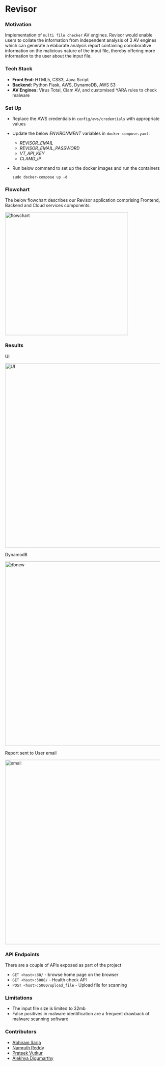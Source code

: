 # Revisor
### Motivation
Implementation of `multi file checker` AV engines. Revisor would enable users to collate the information from independent analysis of 3 AV engines which can generate a elaborate analysis report containing corroborative information on the malicious nature of the input file, thereby offering more information to the user about the input file.

### Tech Stack
  * **Front End:** HTML5, CSS3, Java Script
  * **Backend:** Python Flask, AWS, DynamoDB, AWS S3
  * **AV Engines:** Virus Total, Clam AV, and customised YARA rules to check malware

### Set Up

* Replace the AWS credentials in `config/aws/credentials` with appropriate values
* Update the below _ENVIRONMENT_ variables in `docker-compose.yaml`:
  * _REVISOR_EMAIL_
  * _REVISOR_EMAIL_PASSWORD_
  * _VT_API_KEY_
  * _CLAMD_IP_
* Run below command to set up the docker images and run the containers

  ```
  sudo docker-compose up -d
  ```

### Flowchart
The below flowchart describes our Revisor application comprising Frontend, Backend and Cloud services components.

<img width="400" alt="flowchart" src="https://user-images.githubusercontent.com/100332027/204435414-130220af-afd4-4617-a877-5072c8980012.PNG">

### Results
UI

<img width="600" alt="UI" src="https://user-images.githubusercontent.com/100332027/204435532-67f90f69-fad0-413d-8886-3d2ac7c7460e.PNG">

DynamodB 

<img width="600" alt="dbnew" src="https://user-images.githubusercontent.com/100332027/204437077-792a140f-4a41-416d-8a52-02f2875bef87.PNG">

Report sent to User email

<img width="600" alt="email" src="https://user-images.githubusercontent.com/100332027/204435588-29f1bcdc-3fbd-489f-a9a7-18d6598b739c.PNG">


### API Endpoints
There are a couple of APIs exposed as part of the project
  * `GET <host>:80/` - browse home page on the browser
  * `GET <host>:5000/` - Health check API
  * `POST <host>:5000/upload_file` - Upload file for scanning

### Limitations
  * The input file size is limited to 32mb
  * False positives in malware identification are a frequent drawback of malware scanning software


### Contributors
  - [Abhiram Sarja](https://www.linkedin.com/in/asarja)
  - [Namruth Reddy](https://www.linkedin.com/in/namruth-reddy/)
  - [Prateek Vutkur](https://www.linkedin.com/in/prateek-vutkur/)
  - [Alekhya Digumarthy](https://www.linkedin.com/in/alekhya-digumarthy/)


